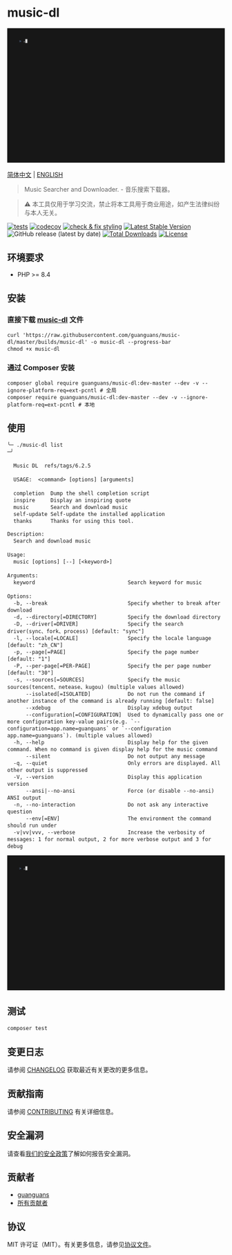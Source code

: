# music-dl

<p align="center"><img src="resources/images/music-dl.gif" alt="usage" title="usage"></p>

[简体中文](README-zh_CN.md) | [ENGLISH](README.md)

> Music Searcher and Downloader. - 音乐搜索下载器。

> :warning: 本工具仅用于学习交流，禁止将本工具用于商业用途，如产生法律纠纷与本人无关。

[![tests](https://github.com/guanguans/music-dl/workflows/tests/badge.svg)](https://github.com/guanguans/music-dl/actions)
[![codecov](https://codecov.io/gh/guanguans/music-dl/branch/master/graph/badge.svg?token=Ja51ScYtHN)](https://codecov.io/gh/guanguans/music-dl)
[![check & fix styling](https://github.com/guanguans/music-dl/actions/workflows/php-cs-fixer.yml/badge.svg)](https://github.com/guanguans/music-dl/actions)
[![Latest Stable Version](https://poser.pugx.org/guanguans/music-dl/v)](//packagist.org/packages/guanguans/music-dl)
![GitHub release (latest by date)](https://img.shields.io/github/v/release/guanguans/music-dl)
[![Total Downloads](https://poser.pugx.org/guanguans/music-dl/downloads)](//packagist.org/packages/guanguans/music-dl)
[![License](https://poser.pugx.org/guanguans/music-dl/license)](//packagist.org/packages/guanguans/music-dl)

## 环境要求

* PHP >= 8.4

## 安装

### 直接下载 [music-dl](./builds/music-dl) 文件

```shell
curl 'https://raw.githubusercontent.com/guanguans/music-dl/master/builds/music-dl' -o music-dl --progress-bar
chmod +x music-dl
```

### 通过 Composer 安装

```shell
composer global require guanguans/music-dl:dev-master --dev -v --ignore-platform-req=ext-pcntl # 全局
composer require guanguans/music-dl:dev-master --dev -v --ignore-platform-req=ext-pcntl # 本地
```

## 使用

```shell
╰─ ./music-dl list                                                                                                        ─╯

  Music DL  refs/tags/6.2.5

  USAGE:  <command> [options] [arguments]

  completion  Dump the shell completion script
  inspire     Display an inspiring quote
  music       Search and download music
  self-update Self-update the installed application
  thanks      Thanks for using this tool.
```

```shell
Description:
  Search and download music

Usage:
  music [options] [--] [<keyword>]

Arguments:
  keyword                              Search keyword for music

Options:
  -b, --break                          Specify whether to break after download
  -d, --directory[=DIRECTORY]          Specify the download directory
  -D, --driver[=DRIVER]                Specify the search driver(sync、fork、process) [default: "sync"]
  -l, --locale[=LOCALE]                Specify the locale language [default: "zh_CN"]
  -p, --page[=PAGE]                    Specify the page number [default: "1"]
  -P, --per-page[=PER-PAGE]            Specify the per page number [default: "30"]
  -s, --sources[=SOURCES]              Specify the music sources(tencent、netease、kugou) (multiple values allowed)
      --isolated[=ISOLATED]            Do not run the command if another instance of the command is already running [default: false]
      --xdebug                         Display xdebug output
      --configuration[=CONFIGURATION]  Used to dynamically pass one or more configuration key-value pairs(e.g. `--configuration=app.name=guanguans` or `--configuration app.name=guanguans`). (multiple values allowed)
  -h, --help                           Display help for the given command. When no command is given display help for the music command
      --silent                         Do not output any message
  -q, --quiet                          Only errors are displayed. All other output is suppressed
  -V, --version                        Display this application version
      --ansi|--no-ansi                 Force (or disable --no-ansi) ANSI output
  -n, --no-interaction                 Do not ask any interactive question
      --env[=ENV]                      The environment the command should run under
  -v|vv|vvv, --verbose                 Increase the verbosity of messages: 1 for normal output, 2 for more verbose output and 3 for debug
```

![usage](resources/images/music-dl.gif)

## 测试

```bash
composer test
```

## 变更日志

请参阅 [CHANGELOG](CHANGELOG.md) 获取最近有关更改的更多信息。

## 贡献指南

请参阅 [CONTRIBUTING](.github/CONTRIBUTING.md) 有关详细信息。

## 安全漏洞

请查看[我们的安全政策](../../security/policy)了解如何报告安全漏洞。

## 贡献者

* [guanguans](https://github.com/guanguans)
* [所有贡献者](../../contributors)

## 协议

MIT 许可证（MIT）。有关更多信息，请参见[协议文件](LICENSE)。
